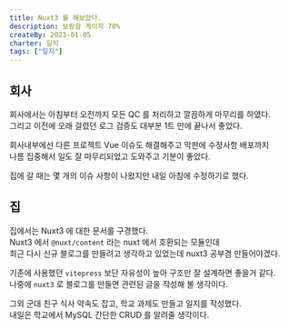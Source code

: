 ```yaml
---
title: Nuxt3 를 해보았다.
description: 보람참 게이지 70%
createBy: 2023-01-05
charter: 일지
tags: ["일지"]
---
```


## 회사

회사에서는 아침부터 오전까지 모든 QC 를 처리하고 깔끔하게 마무리를 하였다.  
그리고 이전에 오래 걸렸던 로그 검증도 대부분 1트 만에 끝나서 좋았다.

회사내부에선 다른 프로젝트 Vue 이슈도 해결해주고 막판에 수정사항 배포까지  
나름 집중해서 일도 잘 마무리되었고 도와주고 기분이 좋았다.

집에 갈 때는 몇 개의 이슈 사항이 나왔지만 내일 아침에 수정하기로 했다.

## 집

집에서는 Nuxt3 에 대한 문서를 구경했다.  
Nuxt3 에서 `@nuxt/content` 라는 nuxt 에서 호환되는 모듈인데  
최근 다시 신규 블로그를 만들려고 생각하고 있었는데 nuxt3 공부겸 만들어야겠다.

기존에 사용했던 `vitepress` 보단 자유성이 높아 구조만 잘 설계하면 좋을거 같다.  
나중에 `nuxt3` 로 블로그를 만들면 관련된 글을 작성해 볼 생각이다.

그외 군대 친구 식사 약속도 잡고, 학교 과제도 만들고 일지를 작성했다.  
내일은 학교에서 MySQL 간단한 CRUD 를 알려줄 생각이다.
